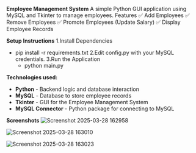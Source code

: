 **Employee Management System**
A simple Python GUI application using MySQL and Tkinter to manage employees.
Features
✅ Add Employees
✅ Remove Employees
✅ Promote Employees (Update Salary)
✅ Display Employee Records

**Setup Instructions**
1.Install Dependencies
- pip install -r requirements.txt
2.Edit config.py with your MySQL credentials.
3.Run the Application
  - python main.py
    
**Technologies used:**
- **Python** - Backend logic and database interaction  
- **MySQL** - Database to store employee records  
- **Tkinter** - GUI for the Employee Management System  
- **MySQL Connector** - Python package for connecting to MySQL

**Screenshots**
![Screenshot 2025-03-28 162958](https://github.com/user-attachments/assets/1c423501-87df-4495-aa64-ac30777b122b)

![Screenshot 2025-03-28 163010](https://github.com/user-attachments/assets/1e9326f3-cdc5-4edf-9d5b-661651847604)

![Screenshot 2025-03-28 163023](https://github.com/user-attachments/assets/0c491383-2298-4123-ba17-f2c42b8913cf)



